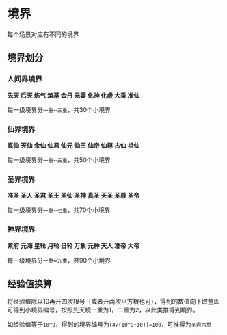 # 境界
每个场景对应有不同的境界

## 境界划分
### 人间界境界
**先天 后天 炼气 筑基 金丹 元婴 化神 化虚 大乘 准仙**

每一级境界分`一重`~`三重`，共30个小境界

### 仙界境界
**真仙 天仙 金仙 仙君 仙元 仙王 仙帝 仙尊 古仙 祖仙**

每一级境界分`一重`~`五重`，共50个小境界

### 圣界境界
**准圣 圣人 圣君 圣王 圣仙 圣神 真圣 天圣 圣尊 圣帝**

每一级境界分`一重`~`七重`，共70个小境界

### 神界境界
**紫府 元海 星轮 月轮 日轮 万象 元神 天人 准帝 大帝**

每一级境界分`一重`~`九重`，共90个小境界

## 经验值换算
将经验值除以10再开四次根号（或者开两次平方根也可），得到的数值向下取整即可得到小境界编号，按照先天境一重为1，二重为2，以此类推得到境界。

如经验值等于`10^9`，得到的境界编号为`[4√(10^9÷10)]=100`，可推得为`圣君六重`
